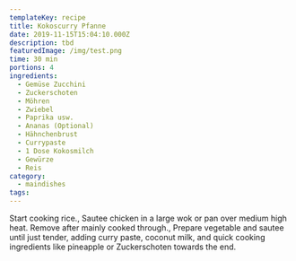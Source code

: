 ```yaml
---
templateKey: recipe
title: Kokoscurry Pfanne
date: 2019-11-15T15:04:10.000Z
description: tbd
featuredImage: /img/test.png
time: 30 min
portions: 4
ingredients:
  - Gemüse Zucchini
  - Zuckerschoten
  - Möhren
  - Zwiebel
  - Paprika usw.
  - Ananas (Optional)
  - Hähnchenbrust
  - Currypaste
  - 1 Dose Kokosmilch
  - Gewürze
  - Reis
category:
  - maindishes
tags:
---
```


Start cooking rice., Sautee chicken in a large wok or pan over medium high heat. Remove after mainly cooked through., Prepare vegetable and sautee until just tender, adding curry paste, coconut milk, and quick cooking ingredients like pineapple or Zuckerschoten towards the end.
